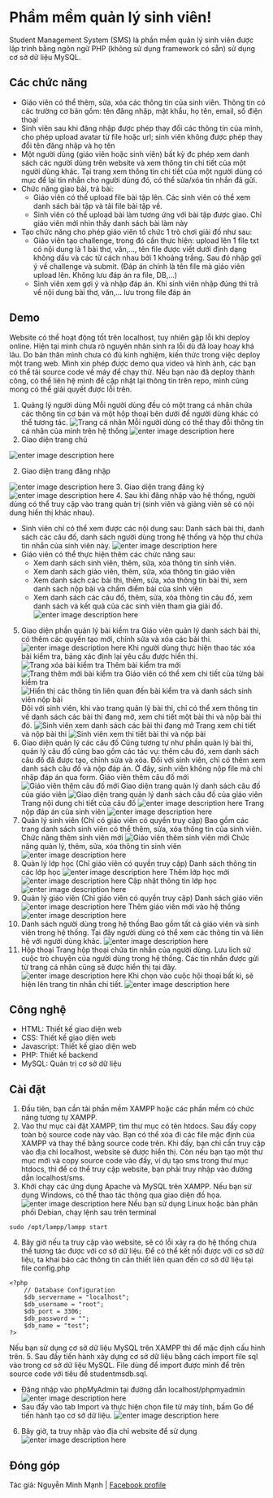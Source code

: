 ﻿# Phầm mềm quản lý sinh viên!

Student Management System (SMS) là phần mềm quản lý sinh viên được lập trình bằng ngôn ngữ PHP (không sử dụng framework có sẵn) sử dụng cơ sở dữ liệu MySQL.


## Các chức năng

- Giáo viên có thể thêm, sửa, xóa các thông tin của sinh viên. Thông tin có
các trường cơ bản gồm: tên đăng nhập, mật khẩu, họ tên, email, số điện
thoại
- Sinh viên sau khi đăng nhập được phép thay đổi các thông tin của mình,
cho phép upload avatar từ file hoặc url; sinh viên không được phép thay
đổi tên đăng nhập và họ tên
- Một người dùng (giáo viên hoặc sinh viên) bất kỳ đc phép xem danh
sách các người dùng trên website và xem thông tin chi tiết của một
người dùng khác. Tại trang xem thông tin chi tiết của một người dùng có
mục để lại tin nhắn cho người dùng đó, có thể sửa/xóa tin nhắn đã gửi.
- Chức năng giao bài, trả bài:
     - Giáo viên có thể upload file bài tập lên. Các sinh viên có thể xem
danh sách bài tập và tải file bài tập về.
    - Sinh viên có thể upload bài làm tương ứng với bài tập được giao.
Chỉ giáo viên mới nhìn thấy danh sách bài làm này
- Tạo chức năng cho phép giáo viên tổ chức 1 trò chơi giải đố như sau:
    - Giáo viên tạo challenge, trong đó cần thực hiện: upload lên 1 file
txt có nội dung là 1 bài thơ, văn,…, tên file được viết dưới định
dạng không dấu và các từ cách nhau bởi 1 khoảng trắng. Sau đó
nhập gợi ý về challenge và submit. (Đáp án chính là tên file mà
giáo viên upload lên. Không lưu đáp án ra file, DB,…)
    - Sinh viên xem gợi ý và nhập đáp án. Khi sinh viên nhập đúng thì
trả về nội dung bài thơ, văn,… lưu trong file đáp án
## Demo
Website có thể hoạt động tốt trên localhost, tuy nhiên gặp lỗi khi deploy online. Hiện tại mình chưa rõ nguyên nhân sinh ra lỗi dù đã loay hoay khá lâu. Do bản thân mình chưa có đủ kinh nghiệm, kiến thức trong việc deploy một trang web. Mình xin phép được demo qua video và hình ảnh, các bạn có thể tải source code về máy để chạy thử.  Nếu bạn nào đã deploy thành công, có thể liên hệ mình để cập nhật lại thông tin trên repo, mình cũng mong có thể giải quyết được lỗi trên.
1. Quảng lý người dùng
Mỗi người dùng đều có một trang cá nhân chứa các thông tin cơ bản và một hộp thoại bên dưới để người dùng khác có thể tương tác.
![Trang cá nhân](https://lh3.googleusercontent.com/0qGLwwm9t1tD2S8EzHnfikwJZmhVtxeLhYh3MCx03JJLyHFfv62lvEbXtdmx34t_xZCOVpnvOFlw0TSBmHVIIkbFyqpNKnyKBBNY3AG6Fr1v6B8vvUjyEb6dgoMaMGNdsqKJVs7L-GABwplcL9mDFV8gBOBWLymfcrM0cl5R3DMi-ZSUEnLwBLpGe00R5ah5xWxyp_GKYuVi9LI9DyE1VaTELqIoZCIN7CbOg9-pSk_WKBr_gEGz68tNPHtkrck76snC5A09Pr8p9pkz7MUNYyh3-Xv3tzAKBVVqU1hoQvhy4SOiPyvpzKsOXhdPfu9m-II44f6mXICGD5a2x96MbmYnSiIJcFJndJlYkJmxNSdli-l15HvBi2atZAufOjZhtSL-MA1bSQuRsWSVCjiSyhGW70QIEy-FyfKksWBmG99XeFD257rE_Bz_TiVgn3K-vxc9AWMo-zgEfIFnq2xTOIOCqArTM1BruMwpxyJXFDKIUydTb6FjkiBVvkzq-I8GqYVkdc8XNipAHL5QxnFs_pSD_RZ9Lcwm2y5ZHWUVTIf0mjegyDf7tT00d8s2mQt6PJd7HYbpXBmM-w6ZpqHs4sT4ciM50axx2Ax8o0fWW-ZwQ6EsCCjtZeLZ2toTdtGpNJRLNg9jlAnALgSaAHPmg4v_9-OIHrGVqPN6un0qhB3qQmHn2LwC3MvEwNiESn6JrM_WruB4w5jcVdNmq3tFhvk787qGGWa-fjSSu0hXUVPdfJsASPKSOeYftD0=w1595-h838-no?authuser=0)
Mỗi người dùng có thể thay đổi thông tin cá nhân của mình trên hệ thống
![enter image description here](https://lh3.googleusercontent.com/oFEEe2X-48DAQJv15mpye2PW3Ck3g_5gY_2tgrf17lNQWWH97NTkJK_zQ6_F7wYIHHfpLi_WucIZ9qWwUYyYwaeGynL5y_70AbuurN21CdyYejqeS7kwnPRtBwiC-q20I7g7TZS7MSCn8LCdRqu4RbKmVLwRB45GWrqUFTflFkRvIz-dDn6MJCDyXkbIeTy_FA3iO8aeHAVv92sN51ZwsJgfrrE9YUbrRIXY6RisFOB9jtkusMsUmdRpHf4IpsDzpegS1f07TAoinPJOFetjw4zNTqaMvsY5I8J2XC-ez6j7STeVGiDve3h3Cj6thL0rijDfCwEeEfZKsnORTt-4T4q-gGUn3OqzeKxMsMBicK61y3xh5fY8W9FFdb3zph5Dkmb8XrjaNIg1Y6VqWhKn4zS-ZCOfXVJOYyuEg1Y-m9qdQFp5Voc6CbPAiTV3QclHpYXULD5APMi4gGdddFqNljnWSXg7CuVcCWSKAux-DlyIwffwq-cfeuygZ2HGJxHpqDazhLpiollbLtK1YwwaxSQFG12BUm4BmzR9Mf2hrQqKMVDZeLAQotv3IzUi_r2r4Z4uWB7b-FOki_K8oS40N8-RkQ1EnYqKIVFNaSjdVid8hY_v8tJu9PeUClBlm9BBHfVXDqiAU2MQsapRvzisT4ZkoPEho0GSCZ-_jWLn7AWUtqMafW7hlCMFxmQIFw9UfE95K-Cf8xFmXniXSywArQrSfZYjfkgpzy14oPHrSIXmaUnyzTrfOQlp4uw=w1086-h838-no?authuser=0)
2. Giao diện trang chủ

![enter image description here](https://lh3.googleusercontent.com/pw/AM-JKLXFW2UfAdKTfwJqpBfgPhfLWd9sXA8RQoiO4FWpJZ3XBIGAH8FaQO-sM441APeJ7qNllggGuUN73LTP_ctNl2YiLghfQ2sBHrcVeIIXtEeVBz24vt4iC4FxKvo6FQ9clxQX_yLZprc0fy6b_PebL-Nj=w998-h903-no?authuser=0)

 2. Giao diện trang đăng nhập

![enter image description here](https://lh3.googleusercontent.com/2NpnRrw8TlHDcw9K4TdRImeMdvnZsRZtgnWS21MpKTU9Z8RK8sqT5A-e5Se3YpQ2tKeTM6cQ_nMxw1SgD_X9viUHHtMribWHtDfWKJeDaUK7lsxjA2yU9q-ygUeHZCKtTEz4gdzZ4zNQl84hFYl6LVLt7HNOU_9uBuIE5TpqHG4cmysONLpSGOVdCZ4K3f_exE2bYikeRNkNYljTJ8DDoQnzUaPiOdcFjWUy4RGXZLGIXh3ODeWncHYUaNh31u01u-XaifP0S4NdT3fLZH3IKuL_mDMwcTryt2sgvJy5iXpQXm11xKzPgGdxxuy1NT8ZfySlVMwfCi3_vGJKK9G7g_mjNk3wKqrHCBV4bxb93Zb8MTIQPOc6EhbhrmB16YgnPWrBHWqtuTqBA3VBUG-QoPD2rT558-Lg_-AW8qluqyxliNUCIjG-4gnE2IjH-XsHMcuDEZ8G9snDFyG7K2ePadqtxXNAC8met0rpcBEjZ_AUhqU7uwrsK5zhyxo810EQdq_33dc-V7mKVkYBObcFW1MvaTIOrj0YocHjoPL8UIu6Tg7RqSOc1ATm0iG3AMO20o_ZrZdaNqcGkvf2tbWIorrgXQDLpgwCqZrly4_Ewhk3R63kXg_4SG1TOnjSqti35XfLNzPfoM7jFf4X-SZSod074-m2nm-Vp578nm_8fOYAdhCtb0kCvejfpM2VK_aqc30jA_VwwJ85dbCHRC4c1opne80hMoMuJ2kScJOnK9Osah2Aew23F0DVdklKew=w1848-h832-no?authuser=0)
 3. Giao diện trang đăng ký
![enter image description here](https://lh3.googleusercontent.com/92mM8bNVA0zIjaayqBfrEEetKnA1VcKzsnqhHu55379yeXUK3Prw_eohpCik25G7K2hYn4VxybNvkvAz369WoM7rfFr4ijd5QN-W-XA90kMSZNEqWK0HmlRfF0DM0PUqiHyd6uf_9XLpdn2qgbL9KtMRAuiByfK4IT6q-7k4SN49nOz-Z3GcdXYBZ8UXBhEhd_xRSL-jtJngUJTfpusRD6YBwGFKb700lz0FnzKT3T1SMzRtyZr8CIyRyrvMFT5-hh5rESJ2RvEw-SHDBNdMmErxz9zdALqJTlnlOdwcPXoxHFeOIiS8WPg88nH9E8apQBWRyU5XMPNRPpatXz1vYCI81WR0tWpA7wfX844N3GY-_2-gGi6PseehXSmgHI0CPrFne7RPRB7_QZ13UgvVk-glil54CbcRDTeJtf_RaxOjY-qD-MdVBCc9tl79z_Bv5iQ1tDqLiQzAmCEXSGgcFCrfqhca01CBl6VM_y_1DeVBBQkLQEt36t6YrXyKU_Zf9rjgLXhBOGeiOieCVEgdCiqPAecu7D9nz1qAYFW8KmlghB56YPvYlZZHjzu29ZRdI-i58LE38PoPxDIMaTKuGyhXph5eTBSWxeK2mNwZHBzhvxg5wjvfquoF-KQmzmRNnz0l_EMcn-ICVIKS1wad5ERPKrteaY5OdWfAeQN4A9DRwe9QnSswtWtPgyEkdmrQbzVCwJm-Ba7-2MqfkfvKSxDLcSs84_8bSc7BnjTSE_4D829xz09WHd-3oxBVXw=w1848-h835-no?authuser=0)
 4. Sau khi đăng nhập vào hệ thống, người dùng có thể truy cập vào trang quản trị (sinh viên và giảng viên sẽ có nội dung hiển thị khác nhau).
 - Sinh viên chỉ có thể xem được các nội dung sau: Danh sách bài thi, danh sách các câu đố, danh sách người dùng trong hệ thống và hộp thư chứa tin nhắn của sinh viên này.
![enter image description here](https://lh3.googleusercontent.com/UxxBR3dyWAN6cO44go_0F87Att3ZMkFcq1ANnb5DmDeiO8yx2_5rfAPyuaZcdvllQpp66AXl5sVNc7Lw5njp4neI2dejvjjIz95r3RgBz_qu47tVU0A04jwaoo3RXVzPQ40-LxUyDDlvFPmX1CPCxY8GMAIVraDPkwN5JZaiY4-N9bBquBo8hmiNNyt0DAwEK2ufvCGXvJSGtC9efAecRv6ePJP8XUXSrtNlxd3qqSR7XU6pDxB_ruO8ax-9aLQRS57hBeC8UIdYuT2vBdfyGpSMCURGtFps_uwvK5SQeJguqS--NN83TSKnr2lQyiXjHc_ZmlCi-hIjLwz4ZtH9d9O_KuzEpjYZJkeYaeSIbNxdMd2DJcsd-SWin7xeOXgDIe01f20uWmXgSUvSUcADuzTuvLv26RPUjCWI3mkblFChCxkuA7B00dy6hfbWP9jyOxPuB7glyaA1kVSKaRRa6lt39L661vJJEBPil11_BXw8ieBhW0fsg-051pQTlm28vuoNM8ZbziiR4gsz9Ahvk27DlRpqDGcqQ4IKOuPArIcZF3WIZ0E7DaIUejw5UREx_kHJhwo-7_ZdC486dSgx9VfsA_ZuBpg2HUqQLuKuTS-glpnG7eLsPHOJ0DJnSldiOY1M7Pq_Y-LHPI5RJFDxCnzqk0TS1A02lFIhXWa7h2fT_oYW-l3wXkOdQB6U6xTnCjFzxbkEnGNfRsCAj_GDkkRcBXSgTMIZ4D86_yKl4Sw9un1ubJe38IKy5Mq2GQ=w1848-h835-no?authuser=0)
 - Giáo viên có thể thực hiện thêm các chức năng sau:
   - Xem danh sách sinh viên, thêm, sửa, xóa thông tin sinh viên.
   - Xem danh sách giáo viên, thêm, sửa, xóa thông tin giáo viên
   - Xem danh sách các bài thi, thêm, sửa, xóa thông tin bài thi, xem danh sách nộp bài và chấm điểm bài của sinh viên
   - Xem danh sách các câu đố, thêm, sửa, xóa thông tin câu đố, xem danh sách và kết quả của các sinh viên tham gia giải đố.
![enter image description here](https://lh3.googleusercontent.com/XsXodt_x4Veq4Kr-ZzuTiK-3fpk6o0Oj_4fRMBjGVakZLG-TZea2l5ArbRBTPvY-_1VfOIEMRPjAYMyfqx0SC8KgJCQ_NK8rCoGq9lm2tuyYEQYN0Vxfvd-BwDMV32oSTgQvkK11Bw9vVT0whG4IdyGe3d9im0rRaUDKVHUmfIdyh1wXfv52uxxBaYcBjnI9ol6y6B7akcszzbBPDBtrZQ7g-FEY9uTb3oteQl9TKRrH7hEQIIRIlTsBc7hLKjPHYz53YcrzCSX5trWcNuF2E1fZkKiTcMy2BpjYWDUOlKQaVvwWea90-wt-TB5CBQ0KLf3b8i6IwT7EBowTHDLW-0FJoMDn11WtL0AcS4oyfcL29JR8l73B3QCLPRQ0DN2QIrVngBq6ilYvd55xB8RRW_HttuB_KxXmsZiue_-_GpfZRZiEhzCcaEQhoAlHKE5LPo0FsiV1rmwb3xxLMGNCLVtsm6jZ93gwoZgTp6YfEbGXFPTlzllUxMRNGCg63Q6SgJghTRy0NGHdg63Da2KwUbQfFdXG7Gj_9zGCzACBT8u1KSX33cXdqeWDkDmREAeLBVhA9-_02UqhtlDvW7U_r5NPW-87fU3vtPgGpYrSyB1HR7Z-UdgiwSwT_p39pBkAhcgWsGXjzFagyiVhj6RFfuvSUKfBho57lyVbMnsrwAjsC-UQmD0au9cFwp_P-qNUhZv-cucGr2cDDCVqk47GTULVvsI3zs8PkUczJ_ULtkWOdGmoo_mgEUb7D1Q=w1848-h836-no?authuser=0)
5. Giao diện phần quản lý bài kiểm tra
Giáo viên quản lý danh sách bài thi, có thêm các quyền tạo mới, chỉnh sửa và xóa các bài thi.
![enter image description here](https://lh3.googleusercontent.com/MTmnFH7AwO9TNyx0R3UNkhzMwiiSSF65ONNKKsBqF-aFeHY9nnCyPYnKfZklhNknNwrjnG0QOCL4TXU6hl4smz4WDKz7KxnhbJVmB-keY8qRNMhhlKoZg7S8kn1hAKkM4aK5xpV6vcrQ-iY6ktZaR3SjqSdSZ7jxj7-5GYGRTEK_iJnZlDtzOOK_pukFfSmKhtmtoWpxZB08Qz0Ujszc2u5TtJlIOvtuyp-HymXPL6KUCx5scfdxW_Ri-kS9FfyDHedDa2565gfcylsKKcr0XIxHdzgfnpjOn9SX6lOxJ4pqVW52Lh-rw09YfSXpzUf6i5NuOydgI4WuJWQ-RXtpXmtuNsSJTEh4rZZeJh85VhWBsfU07E0EKcdrej7x8ABv5h5lqSZpWPAJTkc6ywfNrkYqn2xadSRc3qMyf0lz3Ho0MvNxOuW3UFFx_8hABWK90iAARl5Ba2hfaZmwtRPo_TFMLRlXxsPMrYNf6XhcfvYqx1SqUQkqYUXa1tFnNnPd9hPjHZAmDnKGwN2s0ehH7w0tAQmAXgbAclyzGxYhugbR69SjEhyfV1ficnm3sCwvyO20euS1C3cdzQmi05CBW67fg2mmSekZEfy3NHLyr4HxvKh_uG5F-SvSujqxhFXfNqgzqy55sU7nFN1C6OIiRP90UvYnTwvOfRtyBxxImY3aWNTnuM4wXg2awB6IFhmUlnJDtM4B57LuK03KHVwKla_stjEqa5cSV06IUlZ8lQOR_D26NE_P2Dbjyug=w1848-h835-no?authuser=0)
Khi người dùng thực hiện thao tác xóa bài kiểm tra, bảng xác định lại yêu cầu được hiển thị.
![Trang xóa bài kiểm tra](https://lh3.googleusercontent.com/32a8EKXpR9-GvYWeT-lwmY1gUnumU466rL4XkOq7wPRgA37zSjtU7hiEtz5T19rVq61KTQUY-yM3R5zRBHN8EK0xa4YRK1lfSzN59GknG5CzZyMKqfQKh7FeIoLaspEwrtVgzxoSPum2OyMhAt8RZ9edtEJLGlHanhc7yRoX7FnjZ_xGlkr7b-mwPkxjK77ctMZwVAwY-otl5yq5wzz6hF73V2XYDkHfqyuUIn0sB-JTnmyBXxuSKTL6R59hY8t7yjJ3Rsk2OIeBqM0xZChKLkU4cFvosdQRhFSDj0QYAvS4MSuWt467VtjV92ejiOhYcHoEjXfBjN0dMYef0r5loVKVUJGzWFCtT0FsOOi9fChJFzoD6osWyRnekLAkP4ajVj0I2SjSPsO3xCLgMDBTAy3TTrGoD4Rz8dcFEGV5imGb_2xmXeGy9BGvu7M50ZE38-OOKhliNfiMW30HfwhUyc-bEcd8RgZ7xhMNzb44_2HkQQgQFA8k5RWr9oIPFttkqa_9gTDfI-gHhb0mOwnPOnqznDIWGSvuneBtfUXjcT4AUHFyf2j4lgOyIDFIpFig2vLx7zD6cTyy_G06bwKZkdrXcFBt7lXqqH5vhCJyGHiYqbrVXM9pfP749lKuD_kfEgmfx23du9DZD_C9Ud9LxBm190EL3UFf2cD58E-VqLRG8UdASHBdN0JBrdKOq1exwWwoS9AHsFLGsvGJ_ko4k8zEXSyalr_jKPhG1qFVHT1AO6xlUYvlrwLzxTU=w447-h202-no?authuser=0)
Thêm bài kiểm tra mới
![Trang thêm mới bài kiểm tra](https://lh3.googleusercontent.com/fXt7SqDYlNitC3atu7mgp62lEBwOaOTrNLA1eBbQwxHtwbGu9fM_YdI3ZrwPCyL9jImHMpMZ9rNWPZDiXvMeBoWrFWUrTVPIzANIGYeRrEJZX6eQ2jhz8E6zPX1dRUavM50XVBxvrTD3uuXs6B8-VYXGmfPIMKEdmCVSDj_kAUunsgdseZ18dCsm5G66aAu-FNZZ5mF1NKeqqoQaXSamRYKcWtA5hW13ZvIv0YCCByuA_2n8mDHG95npuYGyzOVW2WHvkD009XW5Gkz1URtJvPVrvkHNgux24USX-1EOeihvUlrXBwr6uamGuqrjERY1DKTjHWdfHR8jmRo8k5RqKpbk5O3vZRkE_KD0_EsZhfOUshlqDyExIKvM2cPCuaxzpL8NQIhTT-7FlIIOaa_lz6W1oNMOQEAexc3y9LlC4usnArkUohC0FLyrWVnTvlgPOHMhv7bZpNdoDabwxlYj5eukm8QD3-cyGqULNKQzDGnuJrted1-0nV7btKEElLrDWhB39ONr8ahFl2WEX6UL5-NJ2DOfb1u4cb4DFoQA8UtBcf__BKcNtHO5HEEuz7e6F78QlbAcU--iboOlk6bFX62pz-9jrC-s8nNHr0P_TjV_m7hdAPRh9CAHb21NzOy2AG64y-Lbu6n9--s5yA_WBU5liySO4DhyZqGbVV0WUzKfkEdO8P93vUPVR1rQAOiVUAnDWeY93oWDsJTcB54GgLgz7ULJRYMWs6cMFT82Cmc9XuWRnFxnFJpk38Q=w1848-h833-no?authuser=0)
Giáo viên có thể xem chi tiết của từng bài kiểm tra
![Hiển thị các thông tin liên quan đến bài kiểm tra và danh sách sinh viên nộp bài](https://lh3.googleusercontent.com/4AN4muLnxtwsZQCJQ0lXT2xITCqBYL524CYsf1iT4N2PIhRPZY3FeQbHenTWh9E87XgY5mtgkq2cGT4pDnekocL3_9axM6KxKqpZUUr6Vo-ND6XhiMfm_k0W1m6TSuFjUlfjiletaXBPSZMs7dmFV5p_QLKfDB-EqPbofncQG8fvOBZmTPOkjiB07L8dmN4XwZEb6mb2k20Z1vnQ94x9fsR9dVuQILdI-u60M3efz9pkiMfb-96B_N0GxDnvGYOe4EsdKeFwNvbezZZTwcMr9p77qHgqUFpz0Rtmft0A6FOQBWYivY-_VxVO9hZ8lHG5rAcW1GyrSE2YdwPUaKJ7eKR-t69pX2I1tuCqRV_6pcUgltdPwAR4hnncX7-4R3AN8Ak1euQYRVpN0I2D6kYaSCSE6b7fhLjQ8XH6sxo3DCF-zLvpaeIuC3ik9VKvcExQo78aD4chNqpooBx5cQOUvSbInbKM0ictMsNm5E__Qe8X_3sSEDXf-2C9i9L6lgfJmaVJG0vnjNQzlT1b1WGzT1b1xhmtKqwCFMeeaSIHdRYw3Qt1onYwr1kTFf5jv2K9374V4NIl1cM1XW2j30vq78X61GzfEeqlsAEHWWqndU0gAVuPyuoxvGCLzAsT6k3ruclxt4_UbGnkKYTwDMw3IrsuvK9fob1QTDPVtpC8hyvuhxPVnHOUjkMhOUKxVkUQ8QSWHxCnvUc8XVL-6NIkCgsci0oziuhKEmUWXF6bl3Pzj1YGtlcvP0XIjh8=w1848-h835-no?authuser=0)
Đôi với sinh viên, khi vào trang quản lý bài thi, chỉ có thể xem thông tin về danh sách các bài thi đang mở, xem chi tiết một bài thi và nộp bài thi đó.
![Sinh viên xem danh sách các bài thi đang mở](https://lh3.googleusercontent.com/_6_g8gPzLX1n_rShVJ02wu61rG6QDhGhrXzZrh0ZYhrA4u7LoFkgKjsYMyZAN7Q3xlbSBqjvRow3sIm7Po81bxHz0CAYm3aEVHYZoqmnv_6eRZSZG2Sffxg5NIHJCfKQRBTd0sRKINByemc2-Q7UwKF92n7JATGKUf1ywXyTBT_BcgbB52FxAT_ZueHqxrj6M23UTx8XoY6wM7tfKsm0s0RMISsdRdH0_DjEhyIxvXkk120np_fT91dDXr76b7kDd3JbuGFkniv634-LbJ5MEeHLMzGGdLoBS-XDDkWXeAE9850Vjvwz2S1EseGqeMbQ_egtLGMp6EYMfQL3-m3qtJUDDKtUM-32M5_ykIv7F3BZCKRguhkZ22UGthx9jSFOln2BPNRYIE0LUpIhuu4z4JX3BNL5U8pKT1_wKCbA3My0uUg3j0IttIqCh5xpRw-YO16qgvWNX7lhkEz5C-Rg1v1g6q33daeAKTELupz3dgq89I2SAQY5nDyXkdk8k9EIKKKKenbrjAMss4vBqA8kwjwCHVXYqs1Yow52w6_8ZQA1rQku5SjWCv5Hw8JS_CSYMAnl8L6Tk3kisMZIyokBP9_-ouXjhsrHI8Pco-t0GUMVaTlgSL4RzobCDu9hWhpwMFoCT2uJ6aY-G1-bArpiSjg-YjPWOMzpYac15dDTqx4CoGqCunN_KHMTUTag0gV-htar2foRHItu1-IzglOE8tZel4UXDPRKfgCvwWaoypOU62MqreMR3bgM7A4=w1848-h834-no?authuser=0)
Trang xem chi tiết và nộp bài thi
![Sinh viên xem thi tiết bài thi và nộp bài](https://lh3.googleusercontent.com/x0dJ5dBLrQwpbfCKSXYBseCvQgpxEs2R4k8W014u0u8LUPukhssUdk1i-sgW5CvgQrE6Evnc7pLJWEwitAfoJ8VOsXD8ADME8RAFcu0qns6yQGYeiBPMTY0so7JjFxb0v7D9ecJMq871kmMbXaOITWLxBXTjni88RWbFtMNqHYkSSEvzXIo3LKaxL07pm79eTYIR9Zhkv4CZ7teJZZPtT-ixUHdRsaTlj3ziEQPxpYQ_pOCU2ecgR3QXdkMiqeI9WF71Rc2ACLKfqe-CR1lcK9jebPWwc6x2DuhUXs2CuX1aOMKblPL9ZHYT6wbUcC3hkJnCjq-uYnAwgwTu5ePrHFe6vc-bGlDq0IRoh9bh-0WMd2Gca0euuzJnhS7hroY_sJrqFpKkEfJhufAhsajqpsVluwP2TKcFPtxB-YbUQBogZXXc_PK7fd8pKJoaItNftFP1EI41lrLz21V92_3EvyQq__YSZHdJy2WvOUymV4uvxZeVELQGE6G5M9YEY326Teu1c8LymHSNC8-Vu2U4yHJkZL9NigNL19Ixq9UrkD-xEmmI0wqE3n063ZkLoVm3edTqIscmSg25oBXGMFbOmmG36MssPPRW2OejJp_Nbk0_kfhj4gyJGHhBNQ3cOKUYmzbvmGn8Cz0CwMPSCq2IIYnBYsTlHkRZb7dFMAGqz7Y2vZMnsfn3rUpnF4NN3AtXjNNCAkMX9oKw8EAjqd2f2kYCZrUEExVsAEOh3D2qaxwo7iLdlOPf5IkOo6o=w596-h270-no?authuser=0)
6. Giao diện quản lý các câu đố
Cũng tương tự như phần quản lý bài thi, quản lý câu đố cũng bao gồm các tác vụ: thêm câu đó, xem danh sách câu đố đã được tạo, chỉnh sửa và xóa. Đối với sinh viên, chỉ có thêm xem danh sách câu đố và nộp đáp án. Ở đây, sinh viên không nộp file mà chỉ nhập đáp án qua form.
Giáo viên thêm câu đố mới
![Giáo viên thêm câu đố mới](https://lh3.googleusercontent.com/zwptiQ3QKXuUAjPQ0gTK-glMH3wP6CBPJsq2h3JofAS5NTzQIy8GIeRrr4HwSBFDC1Xsv6ArMBDyYEpooNgeHwsS-oa8tOW8tpmYEhMNPbX9jBZOHsO5aHQuYmrdy0XZvhHw7CD8K2MW5v6gzxJCXRpvtAIcWdw6iyNHrO_Bcu7D-4KCAGfUalCju87HPUOmu0bQAgdAGjOXlwVq0tEMSB8612ZMMIBb-QhPZkJFQw8YY0d7CC9ijulf7Pcr8YC_xyGAs5MqPi43in8FA2NJcq9CFk-o63sgqyb7FFrRu-RB2-LvQNaAbUONezaAaSe8V7WQtvsa0PRG5GYbDpOenjQrHOjyfoI8JPov2KwzM1DDzjd1Yo7ExBE3jgCkTv_NFWl_suRE39k_WVIxEtPi_YAfTaVPKZyoNHjN5suVjQVk7lzmsyh0m9BNMEYd_YwYUeMXd9HGzVD4dq4CPcdTWJbHvSYDKVfEbLbCTP6BRgVoC2OPAz5a_XKdH3nPBiAr_SLUDKWnU1AwLriuSBaQNcK-0uYA2RzWQ101QVg_QYQXRNakNbMWJa3FnB_zzE2f96Cm4jzUyMUwoVXgR7JwJpDou7_kKM-RXyORA7YgfEGYLfI6MTMP7pTvyOIaVwL_wR4KOZE3-iCm3j9hveaFeX8Lwov4uru0OiLT1Urvlm_ZzzxCwd3CbqFieDb3gotGlex7L5vv-H7QfD52cCmgHamZKEwbNpZG21gAhj_34pu5FU_k9xL0mHFjKzk=w1848-h836-no?authuser=0)
Giao diện trang quản lý danh sách câu đố của giáo viên
![Giao diện trang quản lý danh sách câu đố của giáo viên](https://lh3.googleusercontent.com/YclQqkaKmsDAv5jQqO5uGmPaWJYphY0RcmlS2QJ9ho5GbxH6kUDRDAM4sCU3UsBNTWykf01GrI9IzePgqu7zw6Z3HYYFItlJWijcMdAN0VeqlPrXZnLw6qhk3oF8_nH4_rN7zm6fSQvBv021lbT_g2nGpYcq8dFb3Z6UIfJGNk6pL5_kGo3kD8FYDaW4TqumxN6cAZKHG5DTtDT6n8NtOAA1MhfhPSArQAtqkgCZgQHA71r72zWazA3i7FzRxWZt8m0IqPgDCW8j90-Bvur3kma2uUPNtQoe6kFkBsFQzx2b6vSdawhxwGm4xFQmoVJay2EBuYsw8DhrE-Kxf9qUdhTQi-dC89GHE5HjVV2d7AxJAV06xpsPmIprYgB6xFexGOTvn4egngwOozdPmQqs_ydAnbQE3BvPh7lhnQKN4QICk50pcqycNFgxoUOtLLSfYQ_jwaldCp-r_99lBFCDmTyRIPyk3UR1rtsqdN9uqZ1oeXG2cLAK_9d0101vrDYutkTRsZPzgNo30OMxyyVlHEhTCEIiECISdHOfiwrYwQBXfGqMNAn6pOCw0_ek0zdnqcfle-D-iie8rgGUNaLomSlXBjhOW1UUQm7OU9t_QUOoavvOinv5ccdI8y-1v0xhaHakSWK6E5mJunPy0ezgrk9O3tlKLd7N6aqUuBk68UxyxsSUjmoV1OZXrwR274zWSpolAnvzloxXfgezCsmkIDwudp4DZUbbG6COgHPUEBri0nAOU1FEhEnp0Yw=w1801-h838-no?authuser=0)
Trang nội dung chi tiết của câu đố
![enter image description here](https://lh3.googleusercontent.com/9yQdJgfBB_kQ30aOjPXsyvd0YsSjY5xdEMaK2wTVbltMgBahCblhJ75rLLyJXQSFkVd2AJ7HNX5F-_fPOtsbQFfd7KdQEG7wl9dgSlhQdIUB75Y_v_39gfzPIJbjEQzQteV2UO5bKOOnjxj1c5CD4iRsvGo86sY5LpRSOQjOcuJWlEPYqzCoS92mhtbMAQYzFKVst2LAf-0_xwQ8V7S8Lwnogzzm-v4NBD6-tgOH974sC9MrSzqY_mPXUrK6ltT1nKiJn3pOIE1u192dZZvN_oH0AB2SInNhJZjndJFSXgILE0H3Neo2ymGhhs751E12WPXH6d_ok5-CbfTdmLZh9kEkc-yxFaZmnKuRZuDP3o87ekB3BpbtHjH3qEUYgnLSTFiD-_UkTEBdkcr4-Tq_ZLQ3rs1D6PObXlRaonZBwfiSrkdzYx0gj177gG3O468CT0CWWF8E1t1jIyzaB593SCg7LIW4-z0YQj2hOtfYOi-frjgaftbW7WP7bnInZSoFH4LCP5iG8LcYLoTTH9aiysRm4VM1tMMhOE5vQoJXzpNUdzBkXB9Rix8gC3nplDG6XfmBEex2WmrcjHhKcR7wgDmZlZGqnQqI8OY7mNJIM8nNjV7fhxxiaOC3DetaW4wZSQdBUXO13y7Rl0YttIY1uOa98K-SI6mpNNltQHy9nNAgf780Ug9FjwRNI9cDbnoqpo6yPVExRy0fwDhhek_KbduTkY0w8yAWl_mQ8wQavUZ--nU9XPzNh1cabxU=w1848-h836-no?authuser=0)
Trang nộp đáp án của sinh viên
![enter image description here](https://lh3.googleusercontent.com/P_9A1T88FKQSoF3m2kTrppScBLdPU7Ra3RfQ2pq5PY_IibuHIegSfU6Lj_HjWPuFZ22J5fl8YYsf79074dfld5rWW3vWljqU4uZ5YPVdVv8FCQUk_hzxlUuacO66gQtMPEDwr0CsxvJxnqwQn1DWIa5BXovd5SZLARgXkd4i340-yaBf1Ngrom-DDrvlPDJZHpT1MN-L6YrfQ6m58Ew88aasgqAfVYlRAQquuNZqVwYr4e3vhJs9RPVDqocpB-hFSZpM5NC2NJWqfP-zPg8CN239FEx3TQdNx_GBa7n9I2Ax49Nkabo88N18snvl8bCC5Z2YmHIOkYW3J7lhuw9KDxziv99kKL6X37UfG4YD_81VxTZ2ss3Jh2Z5bmxZHky1Jz2NuGFQheGXhVBomoBb2805Yvm_HHWZhRcQZOQ59JCfgCCfpIhNPraJAxBxF6etISDofwZC2_vmGAXNgO7eI79rAeQMzI7GHMun6m25O41HLdEP3a0jwMihlTZAetVHK-loHn5-sDs0Ul1NrkNR8dYMHHW1cyf0ynb81bJSvp5OtxRsMnguEezBXHLCaS1Fkgbo4ivyiOjVZCJ0_ZnG7fQgvD7LG4I8lAxo_QYKyINGDpTXIcfy9XKMjIjsk9EYhBBAx_AmSrF7FK_T1XzEDC-ZXPUz3UdtBwij8TlN_90G6_o4LGzX1n2awG91qs9uIz8baTVA3i4JQWcm-4FkWyH0zcW3m1u3KmxgmXj-1fF5m2m03ChcCfYIOKk=w1848-h838-no?authuser=0)
7. Quản lý sinh viên (Chỉ có giáo viên có quyền truy cập)
Bao gồm các trang danh sách sinh viên có thể thêm, sửa, xóa thông tin của sinh viên.
Chức năng thêm sinh viên mới
![Giáo viên thêm sinh viên mới](https://lh3.googleusercontent.com/kP3EeiMsoxK0Qx3QuoAQu8UQx1d-HdtNmInn39qrKE2Cq_9VSlJ8d4spalC2nuQumpe3yj45ZSGhAeiBas5sphNmkGyiCwRny-vTr2WJj97TJ77OT-7mJrtNxknmWMhpZiDg-JDZIIrhOJmH3sOYDGwx70jqdWxs3AvoKZhi8jveJ80VULaOxJUeXiqO8uXAattMt8CESVA_vR6tPaWUywDPK1uE1yhhk1z1zKcXLSy5zYtFTmuDT08EyUkqy--17MDMdBNbVWt9VT6eH-Ky-rS8jTmDnTDvOjs0f9zhtaJdYFHZP629vp7HJeIfzlqsJIEKTwnSCL_qbJyZ6QPZPCu4GikMqcx-xjz8fu7Lr5BYueDVNyIgZ6r3_M9baRvESCANMMy3kwCNVyYsIDWdgtj9fJNwJb6T1NuCxv4HLyzJ1Cn3lpQvYF-LJ9MpXUjgv1DCWIRYBMRcgu-I_NY-Rutqa1JKb6XSiXPQ0z2IAlWZbFrnpNmaX4e-75SIbSbfkD9HNibKnFRbTjFSd4wQgpUE8z0U2X08wijkeZP7RFQly52x8o4Gxrom0gdNX9nTWm8FSL0TthIMu6IQIJ2P-MBtXSFFYxbf2CAt4s-heSof6gxiSG6RoRFaiFlyn5E3ttABfFqkxKMg80_CnWN0G5P89fTxHBDHTRoSBDsA5LAqKyp_JxnjoSr3lrp7JpBHatF8wpIBkcZ2-8Bg9GX9_WaowFBzkI4UzcEep51jy3LZ4Qb_n_0GROE8YyI=w555-h400-no?authuser=0)
Chức năng quản lý, thêm, sửa, xóa thông tin sinh viên
![enter image description here](https://lh3.googleusercontent.com/9Wj4aTuD5qsRtib1k3ofHpBevP7e2Cp2wYbk39ylEOs1GntqGqMNvJMaJCTfyaL3NQn7kqy69IUqf6VmHboI9nhjNsqvKDcde8Ayz9OxfYvap6GCOKvHLFJFvclL_wVOMPFBsg8_iR5QGh2OJV_537K_v52npBeQlCA_gcZJ8_BmUiXvlGGKtO9Q5TGim4ySXwv2E2lAeIf8IFS-2fWvBA6ywNB0CbNQGJtakBFfw3w_94zRMCBIyTvagPVuo8tSXpWqJpKNMIKkBN2E7yKkvHKP_6a1VIGS3zqqonjbi_CAp6yX9r_pIw7r1hjf1599N9lXxxdeH9R_QyfWxKuXi17eVMCGc_gYZ9EJ2Ys4oF01Z36-ACq49FA7Y62-pccib68rJdFnzmOKXbGR1I83D5bYmDBS6B0aH_j1dnFS1mf3fNJyKaBCYvoTl8apej-YZN0oO7Jn43G1Zaau4545fSjVP8He45aAoideTe1L4e4tHS1VeYbxHvRc_CEgyw600aS9sP-te9EMu7XPW-x0Rz7SoxSii9rm0vJXtqGhxVcjyrnL98bfVmy4jHfLHYsXSokkrE_np1GlE_t9n7-md5z_N-s_Y4Zp6Mss6R-UyVwOAqVlSKFFdrTx-LI1Th3uuek7ZdTNPMydrrUA3z-9rrHOwfxKEsyXezhyWlJhWE8ZGttnzoW5OuFJPZWy_2PMNvtWIq_9XTpAoHevPCXxfavxzat6CuVB3NCT9loEYM2oMK1s64-dqeJqMkE=w1848-h835-no?authuser=0)
8. Quản lý lớp học (Chỉ giáo viên có quyền truy cập)
Danh sách thông tin các lớp học
![enter image description here](https://lh3.googleusercontent.com/z5T0VbFtfUBrW5PjiG1SNwOPW36BYSTGTPecG4bT_VgkvLZGV2zGKr7DPfO0nXKzC2VVXWJMlBmow40MvJfzOzC7zxsphdqzE0fYxLzA2H23RF4MXElK2yZE3bjEvEwpFlxRQYSTok75f4Z980A2CldApWCfPrLIEWS2j3E5zV9En8fZ7GY6hm8FAbOBVbxVZymQvSSkWGRPnoTwKnbyieulMU_0BAjfBeX7LtXWfP1UQCOi-aNyHXkShyp39Dk-Myxy7mPBnrCmygEQD13JBrY9aYZCvj06K2hWHk0C9P-oVZPR8ETZk6NOeymKNHXTPfIkPmsNuFi8jKgR2b5Ch3Y0qCexSQ0AKUwxaqFrzQID92zXJyaF4vx5aCRZx75y4xb387KVYcruf373_JoBMLuYhPkFEs0ck8RFFRrWhU8XrtingWBLc3NBhOLLLs-TZJGL7S-mYRpPdRScQ3AiDVk_e7cXoljQp9okeGWwX-vJHJFnUudahCcaRIfOlIb_qVgB7snL1R-Ryejsyay1apAjVXQYcr00dBm4RHkYjJcGkKCgec-aHK2RFReIABhRxSBKNkFRFhnsyBnjQ1yVBWRsnKV0hUMUIMSMW7d32aaaIX72VPXNcMo82kmGjh63vMSVr9FZMqxygSvTe9GnPel2cDeM4t2arGGvq8tE3GsjWA2y9a_7rTJuA8Fz0vV1MEMMEHquaHEvkmQdXqk5vaJeNQLIpXfUKGp7OiaLFHsyl3yg6pz6_wHN8sM=w906-h410-no?authuser=0)
Thêm lớp học mới
![enter image description here](https://lh3.googleusercontent.com/rw_jyFA4vyfCe9S78g3SGTSleaYjj2KiDRFCf6zs1vvhFd7qVyPrnbW3XPWbFZyIlxH7Ha2diV8VwFRy7CpjfqYzmU3V7sbK-17oh-UVxAamZyo5wRMoFkAzP78F-zaLOMR75osLSOpdUupnR_E51j1GQKfpYm3t0ZJPwnyp9ARB2VBqCyLZjb9-iKlHIPye_xVhzaUv1aVjSWfq_fiuRZRMOSVu9MFoaPNPd5CojHiMmHAfM0LxuY_B6_e85-mI5M8itoDgoespF2d9LA0qjy_zdkjDJuU7o9qeg3LPpKGyIoQmYx3oLV6TLjyznEqE9n74AfmHnPGUvBnMVhhAUTVzGUsW3hWd7cnyiRcF-L6By1mN54ykX0_qJGK-jm6QRpb-J_9u9VthidPediezWuOO3CcMC6WF0VRefqLAY3j31V_w0D5WFdjXEog8RJE3QhFtsVOJPbAemGv58Cp6ZCBOTDQgs1wP-rHL5ySG8cxlUvUG0h03QeJ6507Euta4Dbj9RWcw6kEHTfXFYetq8oukdNwnsl8bwDtpXVvaZtO65F-3IpzKoKmfOXzbGVPoIxw7zJJiOJYKxzzHM1wY3nI0zIIfUaA7XEufh7i2HeyniENTFAQ4Gotgcelhy2QeyssI5Rujwmift6-c0asvdgyrRLD_Vp0LQE54fKv5y0K10g2qXG4VVkA3RZAMy1HrilLd1_75qVhHPTQe_MdX9nrxPYC7O0ofCjPzivaFboU9prDa8pXA_FywzyM=w1848-h838-no?authuser=0)
Cập nhật thông tin lớp học
![enter image description here](https://lh3.googleusercontent.com/GNSoXafHEN-UBBM1cGcEenNRkjttLpGVO2s7Pb6d00tbkVWf7bbzg0bR5zMbPdF62b5m627PabkscdONtpkuWoFgprQpX1D5FkOTnJTBqcfO_XZ2xprNzziyoMISXtOIap6i6j4wVY0EX_wwGcMm4QeyJkNzo9LUthjXNXFQPYBFi-D5ToHSD0ufY9jWmJ2eg23jthHQkSl6UNJ7NjtAim5bF_wZhoQSuS3ZAfNkLpduwj_xC7EYCIP2n27u0lEu7Pg42_sdr-6sRMWkl4Yz4biR6jj74FqksXBEPfstdg81rpCTC-cYk6hT86wy3U5Wfmz6hQ8SRfVGT8_EBKly7i0WYhW-8wHRwHRD3kc-1t6egASWokHUVMSCuyt9kQivcwTHPRZnd8gVTt2Rrjj-bMVb8J_u4lKY7IECnVU84gJhIww0sL8z_PWBARRoRqNruYRX3oBrTYL-SSeuFbOQ9YnKxqbsvCUmwMHbU-tdklMS1jnriW8T2U2fJ9Ts4TyHSqQRaBqI-Jn8WRGrf6kShy7tDa9a9rTfaazCqAWXaB__xiPbD4ChbrzG5ZxdE880t1fN05_Y3PLLgNwoXqpuYTcpzAIIToYUHxgHY0sCy76szxz9dEj7prnhTyhlC-1D47UHXbXe9gcXvzJUiQ66EReJxabmZ7bP6XyQ30KpbpDgikqn7siZ8-zVzJ-aR83teQZduVpTJH9BiWi9erdxi3429kBS5vVc4QZhQ_XNAs2QDObwXuujmjQgj9M=w1848-h838-no?authuser=0)
9. Quản lý giáo viên (Chỉ giáo viên có quyền truy cập)
 Danh sách giáo viên
![enter image description here](https://lh3.googleusercontent.com/8r3GoFK0r3wr9F3VDpesW0iF0bYdKJlyksYochFSv_5pVGyDWnqxRIy-LCvYcKOCX1kAiKcsk8jqFCbC3fFzLhEY96atJgw0ogV6ncPh1tqePeKuplTpxdAPiIPcEDJ9BpBB4NagSVrVNHzNWENASJmi5LTlije4VzHcmGfyfMz9UTkSatX44pOrhYKbjVwNya8rYtCigbVut9_4olKJk6DEV41ZCWEm7tsJFslGqn6j6iRov5AbV9JEfXkFNhYuCGPKTuDvK3RfPNILSxaV1BR5KIlS4XeLkokzg3XXFvJqYNSeF98KXXLqxXKgVhT3EdmKiBOOCdcatT32QOdxTsk-rHWiq033rZq2CLmdBJuGi5yBVbkE3nibCvgEQ100sPXSvJaHzYfa882rJpr_BFuPrFH_4MHDMjxQrqU-7Y_sja8Apta55JzSSUn9p0ZvFOsyrtJjZUYxTLOsGdAsd-d7vtZB0xEKWU-pH4pXS04tMcZuiHDFRn7jPFqGwr1umToVk4kZX0-5UUqMNwwYa2VWZ-XKuFfxlUN7isZA5IPm0F1QaaFYGYCaqsaJ47YJzY1_zeWR8qUvEKWQgdulj0j_lfUZyE6gmnmco070XlUBhvT-nTU8lxn5a1zToMLfEugtM3_5zsXPBmb8qAugxD3ajUE3qN3uHU7KLsTS63m_9Y-bU65eVlgY_RiXSlgMPRLpJ0O0RvPykTqVOukT7TMXTDGSPFmhCGAwx0MTTiLbWCLrU_DucYS_rpE=w720-h325-no?authuser=0)
Thêm giáo viên mới vào hệ thống
![enter image description here](https://lh3.googleusercontent.com/fWxUzpJ556WSyiX9ZmyHpWZxscjNOOjqwXX11O7yMKDH6n2T6kP28sQRU8-xiq5mhJIrH2k_QUf3i30Kmr6fKA9xjDB2uVMJ898rP_yjtm6g0FprU_RyYSb4vgPPIH8aMtEX5qrb4WGmPZ9gHCT5oMCljKfOVAnuibhAYJPwLA8siASOlHXRdMd9bnuyy3V89vkmBQcsNp52EdxPdXFCi4J-INj8masSQC1cdaXDt8M6i_kW7zY7nsTk5vMC5aHjujOccAUyrlSSgDcKjgJj67pIkYNSbSLn5fN9y5vZ7DxYVEgYaprwU1reu0Mfqu5xDKZrlA4TgDFWTNCx0RTlD4ZWlL0t9EawibCbmwq4-CA2rNLLbpGWWFf4R5yrm7Khox1aGicaTojzaxLm84awFFXCAoO1noYDXpK5aAGSVWmZpRNsLmYjqgj3lwYObIwwx4zonHnYNcANoyGa5kJ1GhUkHIp-LTnXeGgdbs2j3Ihb4zeNoYUOIlt6fte2U9FwvcqPs4biouLO4eDebGesECXJft5r6e8wyibfnuvvSmb3KN-qUi09K43lSeQwWPPR6V9LNVKouiA74Sa1asx8rsgKJlYQYTl2PnVdrrBPA4TqLqmnaNWJAB0AOyDmydoQ3GlP-DJ596kNatpHCb4S7mL2V0Q7-ZRt11sYKYIm85Rxgr5AvKe8T7eXBP0lM_ToEFaKwF7ClW2zxwTlrcbGxDU6zgu9r0Mqazf7qmD3NEjDsInjyHrPdfFn3qw=w553-h398-no?authuser=0)
10. Danh sách người dùng trong hệ thống 
Bao gồm tất cả giáo viên và sinh viên trong hệ thống. Tại đây người dùng có thể xem các thông tin và liên hệ với người dùng khác.
![enter image description here](https://lh3.googleusercontent.com/ZG3U80EV9OIhYCXKJp-cA8nRsZwJfpQ_YXHCgsd6bsZFlOjeQRF_0cYSboKr4BnHCf6qXUBe9kInfUuz_L0yssb-uFL78aDzjQqBaTAReQjv66c3c13qkVTwI8m_LJ1qCHIehugFawX7zdcwhtVQHbPLs8bisnv0xA3NU6PcaNSgko77C1A0kntt7gav5b5DdP8CIRbinLCyi92_PnFehz16i6ueM5nb9bZqtBxeNBQNxa-KtlTuHvoYptB0Li59ODOYzKdxMuaUKyWwXQTiDE--0zUnB1HZvz-dJ2FYYwAJaKDISLOgvsoEmzuv3G7z49XyX2rtckCgahRK1FyCwfTWrHVgjgKOM-sJxmio0XNuFbSj7kK5NwgBSpj7e00HdwM8aGVBWGHKmvFyme29ZBeWaTE2-BR7_Lmi-63Oo_ULyijjMto-r9vyV3OJhigOj0H3ER6EBceqfdzQpmyHiOfLwQN6lKCSkZjFaH3aXGVJgblWsmZLUt4NT3bhcABl4kl5B-oML7ITqlxZnoxm4a1ruL07YacaSg7siE9u5kITdgVtzFCYFugr3evrs5jbPFL1F7aztG34GAr01U91ksJeUHJ3pYugIRQ3MUrhABpFLjtfSeACYK6bCUlvENejELAbRRLz5sRPnCKD4jt2j-UrCJpgwNvvyU_vcqyImCpJGMM5zX4R_U5tDltkMPFygHNK4pncuMnUdy0-ILT-5RN_QGqU-0NOQASfeTQOJROblwNasfYy3R0uRM8=w867-h410-no?authuser=0)
11. Hộp thoại 
Trang hộp thoại chứa tin nhắn của người dùng. Lưu lịch sử cuộc trò chuyện của người dùng trong hệ thống. Các tin nhắn được gửi từ trang cá nhân cũng sẽ được hiển thị tại đây.
![enter image description here](https://lh3.googleusercontent.com/fNl-PtL9yRtwDeG-mkY-xI_lKJWWuc-uyMs9fdbm6k8SWU27dCTW_PC9fAwiGyd31nr3288GBc89ZSEJGv8UwaqkeKkTeR4rJe2SSBcMIBuubocAMxLZ4iPkLd9hg6gjqrYfhFqbjy6y2JO0td6EYpkEz4dMyaSHPY46Q-T5jf0qOzS_fbwPa8E4JNKF8dQ5m4AKDJyaFsoAbbAVb6-0DtYc0zfIjDlhN0doeJ0y01UVS91DeHk-H15Hd3y9I6sg0awvjqmldwjhjxCam0VwAWIwVFQBhKFyYmG7UrRYkMljcKbr-KPCqmX1XgmM6igTIkFbnIs6AASo4JB0BrrwnFKplezavc9JGqCAs6CXaQnMAKuYcQSzjpYGIbQDzrQpQxwLKk6179N1pos_LMapnPChKNMva1TTA6qMlxTW4f_XEjrbsUKozAXv5fGSOdPAnZ5vCeRmhJz4rDXP5cQIHQOsEMdDNMnTLffRYMwuWYSKC-evbVRGQaGLzcGxlSFEj5bELiHuMPWhhaMkwjoZrmQ_aSuh1WykV0k0tq7oGQeRzeYeqltozz1qEni5kq_m6Jw-9KsUtPuqmfLOvnktLhYsGpJ2NOq3dm3WIE3zGLT9LmqrMw19Q4S-MKPIJoZPeEyw9qay5_8DIAs2Fxk5vF3eJJr4SdnQDpmgWIizMQXEs9RPWFs6soouwp_zsjRsjeghRRJz2_e7tPvTWGuJYwdhPM96g19A0SC9-41ybQhEQlOURdkW2lq2IMAUSg=w635-h288-no?authuser=0)
Khi chọn vào cuộc hội thoại bất kì, sẽ hiện lên trang tin nhắn chi tiết.
![enter image description here](https://lh3.googleusercontent.com/KEd9ufzRbpDKTVOdT5LUUVg4eVmrkzf8tP6XzuavcVDD-JqMuSM1ZfyXcVckbuIUXzpVCDuR3LYSLMs8GRRNzE3zW8BqjxDVWSBhFmv7Rc2wyGp85CRolX90IWxUvoSc-4QIEVLCwtP5ph0H_GbODYf0R9lD_pqzIUKq9Y_0Uojt1M3rAWZ7317qdaY_DhCYuGBzX_HgzJB1qxbpAl0GmlYPbssuoAErUpATHjUINoNDCLhdG51LEUW-ok_osGXZAXdgabcPZZiYAbkBCkckhwP0QCIvCSxB1VGy_Nng5mtMhR65BoQfUastUaMAPYPY13kshfL95bI7ShBicmuNP-szoGdd3wMl2mFkCkWWifuHBnTfULYtx3uhOHf3iiXab1tli5c8z9JyipHndlRMfIjKBmTDQHeGnI8Zpxfy-ojY1rAuTBz7fygkXHyWRKVxjxYrGytvNQGok17G0C3GcOwsi-SOGCuIl6F0LiXcKoByaFUlxUWFBwDD3zHm1czjQ5fPaLLWbvnChNP5iWj4Nr1zNklkNttMz1od3-ZLMlylGTtmM7nOJYRnM5Ix3P2wmPmyBeQWHJrx8zFNInKI6qlg3lLgAZI5QOv_TtPxi7qWybbGulm5DvRvcLRzBJ3eoE-ZkJNcrA4-GkWMO-gVRLk5VVi5L-FNCrSkFJTjd4C7yC0jrKgj9vs5JX5hx_rcSkOa0p3At8CR7sslX0597tVX9XX99VaPdqfMH3IQNZXWxHotF4fwb4ff9lCREQ=w392-h288-no?authuser=0)
## Công nghệ
- HTML: Thiết kế giao diện web
- CSS: Thiết kế giao diện web
- Javascript: Thiết kế giao diện web
- PHP: Thiết kế backend
- MySQL: Quản trị cơ sở dữ liệu
## Cài đặt
1. Đầu tiên, bạn cần tải phần mềm XAMPP hoặc các phần mềm có chức năng tương tự XAMPP.
2. Vào thư mục cài đặt XAMPP, tìm thư mục có tên htdocs. Sau đấy copy toàn bộ source code này vào. Bạn có thể xóa đi các file mặc định của XAMPP và thay thế bằng source code trên. Khi đấy, bạn chỉ cần truy cập vào địa chỉ localhost, website sẽ được hiển thị. Còn nếu bạn tạo một thư mục mới và copy source code vào đấy, ví dụ tạo sms trong thư mục htdocs, thì để có thể truy cập website, bạn phải truy nhập vào đường dẫn localhost/sms.
3. Khởi chạy các ứng dụng Apache và MySQL trên XAMPP. Nếu bạn sử dụng Windows, có thể thao tác thông qua giao diện đồ họa.
![enter image description here](https://a.fsdn.com/con/app/proj/xampp/screenshots/Screen%20Shot%202016-02-19%20at%2016.png/max/max/1)
Nếu bạn sử dụng Linux hoặc bản phân phối Debian, chạy lệnh sau trên terminal
```
sudo /opt/lampp/lampp start
``` 
4. Bây giờ nếu ta truy cập vào website, sẽ có lỗi xảy ra do hệ thống chưa thể tương tác được với cơ sở dữ liệu.
Để có thể kết nối được với cơ sở dữ liệu, ta khai báo các thông tin cần thiết liên quan đến cơ sở dữ liệu tại file config.php
```
<?php
    // Database Configuration
    $db_servername = "localhost";
    $db_username = "root";
    $db_port = 3306;
    $db_password = "";
    $db_name = "test";
?>
```
Nếu bạn sử dụng cơ sở dữ liệu MySQL trên XAMPP thì để mặc định cấu hình trên.
5. Sau đấy tiến hành xây dựng cơ sở dữ liệu bằng cách import file sql vào trong cơ sở dữ liệu MySQL. File dùng để import được mình để trên source code với tiêu đề studentmsdb.sql.
- Đăng nhập vào phpMyAdmin tại đường dẫn localhost/phpmyadmin
![enter image description here](https://lh3.googleusercontent.com/Gxkr6utp2kGaXgg3RTDKsKnwqxlnD9wxQhf0vdvV9Hr8-ThfXo8RHOhf2V4F2rz6Cw3Uq_RasReIHrKSwWbOLRg0Z_tWUI44DKrx05yaZhqjcVHM6xoCLpIwslcGu8V2E5ea5vh1kDBFMrxxx2FDdeK_BmobgQvyCQl26Savc8vO5fgfeDTvVtKNIi3zeNfp9CEmuIl8AaLOmKJZyuaUaQrwbPPK5sFXvKiJ9U89odp0pGFD_ZG2qp2IjLq5G7SgsNB_7LflH5hHtb4bgLaRRj0KMgu0Ul-Qaxi0jvfdAYiwGsIFSRBHcEUQR_8JxanR1UMUDtfOaVsiSfxZl2MvsKMY7ct5_1utGwo9kR_IYD8gOuoByBPF55nyxTVMFlpBEsa1CR7VU_qkH6IwqdpJx2cs_5CY-8JouxDt90UCb0ImdGspqs3RTjeLyFFDRzslV93huBJCOINI8dHUtR4R8Rppff1hQpEHqjREeBHXir9VX-J_kB3N8qbJ5-9AOLRWXNBzBPDQSVwJPUb-BA873rdI51x_WNHBBgN7vy4_KM_HatTW18q2-edwzexMKPGayVSkgBLS_iCyasnI3ht_Ynp0kdZZnsMhMgeNVLxsLFCPNa1Yct24F-nhcJZjPdhul0hyp45IJ8VyCXicFSpvi9QhO_V6peiwChB7flNfJtpy-d68Ioig-epkMzu435uxNh8iqGQmaKecIaAON787Pmz4vQi7MzsUZOQaM4C-_mSDVseRZ94VN8JdYwDfkw=w635-h288-no?authuser=0)
- Sau đấy vào tab Import và thực hiện chọn file từ máy tính, bấm Go để tiến hành tạo cơ sở dữ liệu.
![enter image description here](https://lh3.googleusercontent.com/g7cgVyqC1dttE2AaFdaUB4ork9CriRoc3FB3HMXpA1yw7HBYjOqkEKv7EI7_Gwj4Ig1nrMc_uEkUxzQJUE3ecTDGdMBowh4g86oGgZ5b6MN0XrQevC8Mesj4-zFBufeb-iu0sDrK-PCuhopALGrtUoyfl609lRcj-ztMAPtcvqImhNI7fMsYY8Q03eIMmrAPQcktsziPRr7FEYPiY-eyOVSOfTn2MIvvIustsIOHY2041i6W_wi6DnSd4U-zstVucBOLkL3xyWTiYld-OMuDuWTRCS3jIEcTo0rSpkUjcgbSMSEHaNktyZG4zJJTddwrl44abu09J89klP-7NjXr2bWxSsiQS4g87qb0Wbx_aShCRz6su17HM7S39InTdPMY1y46hgwWpYNq9_AoGE2Wkyes5m5ZMjMlq5GnWLs2pjmI47prtoTL0x4W9TYWPuWakkvi05J8XSzm_yCaOT1ZmkTBXxNWgZJxBQgkTsSHgzNW2gKKSmYBnnRSgv6PXtqmp4_O__dVox0q7ypeHZpOnkHrPMBHjLSEr3moyP78kGmEYNKgKJqMARHv0XqTvWs5NiZOxxnHHc3yFu493TbNTTkPfAeESgCOrwD55t1JoUVc9F1VRX--DqqorMnQjzcjmL0e50W0CAuboX6HDx5oopojmK8jI6aQO7NeWiRSQ13wiZdN7qH6fg_DtNv1SihhT3I5fwyaSgRJxZjdFs9wYYeLRVln9jd5vb9idwozosuAqp9de6hxv9arhnjvGw=w381-h295-no?authuser=0)
6. Bây giờ, ta truy nhập vào địa chỉ website để sử dụng
 ![enter image description here](https://lh3.googleusercontent.com/pw/AM-JKLXFW2UfAdKTfwJqpBfgPhfLWd9sXA8RQoiO4FWpJZ3XBIGAH8FaQO-sM441APeJ7qNllggGuUN73LTP_ctNl2YiLghfQ2sBHrcVeIIXtEeVBz24vt4iC4FxKvo6FQ9clxQX_yLZprc0fy6b_PebL-Nj=w998-h903-no?authuser=0)
## Đóng góp
Tác giả: Nguyễn Minh Mạnh | [Facebook profile](https://www.facebook.com/minhmannh2001/)
